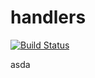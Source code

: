 # handlers

[![Build Status](https://travis-ci.org/atomisthqa/handlers.svg?branch=master)](https://travis-ci.org/atomisthqa/handlers)


asda
